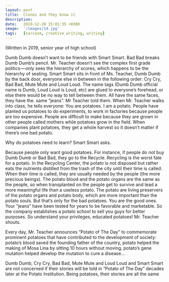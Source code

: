 ```yaml
---
layout: post
title:  Clones and they know it
description: 
date:   2019-12-20 15:01:35 +0300
image:  '/images/14.jpg'
tags:   [sarcasm, creative_writing, writing]
---
```


(Written in 2019, senior year of high school)

Dumb Dumb doesn’t want to be friends with Smart Smart. Bad Bad breaks Dumb Dumb’s pencil. Mr. Teacher doesn’t see the complex first grade politics — only sees the hierarchy of scores, which happens to be the hierarchy of seating. Smart Smart sits in front of Ms. Teacher, Dumb Dumb by the back door, everyone else in between in the following order: Cry Cry, Bad Bad, Mute Mute and Loud Loud. The name tags (Dumb Dumb official name is Dumb, Loud Loud is Loud, etc) are glued to everyone’s forehead, or else there would be no way to tell between them. All have the same faces, they have the. same “jeans”. Mr Teacher told them. When Mr. Teacher walks into class, he tells everyone: You are potatoes. I am a potato. People have planted us potatoes to do experiments, to work in factories because people are too expensive. People are difficult to make because they are grown in other people called mothers while potatoes grow in the field. When companies plant potatoes, they get a whole harvest so it doesn’t matter if there’s one bad potato.

Why do potatoes need to learn? Smart Smart asks.

Because people only want good potatoes. For instance, if people do not buy Dumb Dumb or Bad Bad, they go to the Recycle. Recycling is the worst fate for a potato. In the Recycling Center, the potato is not disposed but rather eats the nutrients distilled from the trash of the city until their time is called. When their time is called, they are usually needed by the people (the more precious beings). The potato blood and the potato organs are the same as the people, so when transplanted on the people get to survive and lead a more meaningful life than a useless potato. The potato are living preservers of the potato organs and potato body, which are more important than the potato souls. But that’s only for the bad potatoes. You are the good ones. Your “jeans” have been tested for years to be favorable and marketable. So the company establishes a potato school to sell you guys for better purposes. So understand your privileges, educated potatoes! Mr. Teacher shouts.

Every day, Mr. Teacher announces “Potato of The Day” to commemorate prominent potatoes that have contributed to the development of society: potato’s blood saved the founding father of the country, potato helped the making of Mosa Lina by sitting 10 hours without moving, potato’s gene mutation helped develop the mutation to cure a disease…

Dumb Dumb, Cry Cry, Bad Bad, Mute Mute and Loud Loud and Smart Smart are not concerned if their stories will be told in “Potato of The Day” decades later at the Potato Institution. Being potatoes, their stories are all the same